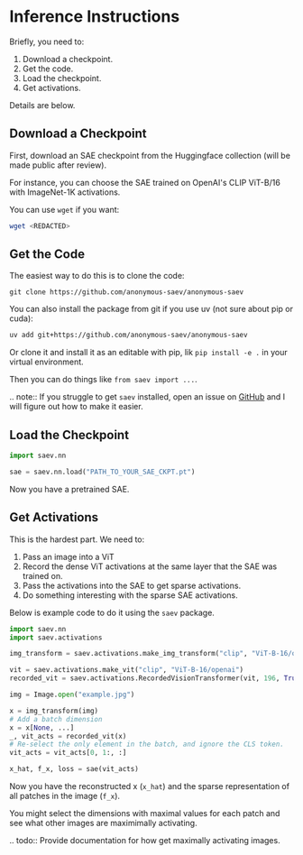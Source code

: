 # Inference Instructions

Briefly, you need to:

1. Download a checkpoint.
2. Get the code.
3. Load the checkpoint.
4. Get activations.

Details are below.

## Download a Checkpoint

First, download an SAE checkpoint from the Huggingface collection (will be made public after review).

For instance, you can choose the SAE trained on OpenAI's CLIP ViT-B/16 with ImageNet-1K activations.

You can use `wget` if you want:

```sh
wget <REDACTED>
```

## Get the Code

The easiest way to do this is to clone the code:

```
git clone https://github.com/anonymous-saev/anonymous-saev
```

You can also install the package from git if you use uv (not sure about pip or cuda):

```sh
uv add git+https://github.com/anonymous-saev/anonymous-saev
```

Or clone it and install it as an editable with pip, lik `pip install -e .` in your virtual environment.

Then you can do things like `from saev import ...`.

.. note::
  If you struggle to get `saev` installed, open an issue on [GitHub](https://github.com/anonymous-saev/anonymous-saev) and I will figure out how to make it easier.

## Load the Checkpoint

```py
import saev.nn

sae = saev.nn.load("PATH_TO_YOUR_SAE_CKPT.pt")
```

Now you have a pretrained SAE.

## Get Activations

This is the hardest part.
We need to:

1. Pass an image into a ViT
2. Record the dense ViT activations at the same layer that the SAE was trained on.
3. Pass the activations into the SAE to get sparse activations.
4. Do something interesting with the sparse SAE activations.

Below is example code to do it using the `saev` package.

```py
import saev.nn
import saev.activations

img_transform = saev.activations.make_img_transform("clip", "ViT-B-16/openai")

vit = saev.activations.make_vit("clip", "ViT-B-16/openai")
recorded_vit = saev.activations.RecordedVisionTransformer(vit, 196, True, [10])

img = Image.open("example.jpg")

x = img_transform(img)
# Add a batch dimension
x = x[None, ...]
_, vit_acts = recorded_vit(x)
# Re-select the only element in the batch, and ignore the CLS token.
vit_acts = vit_acts[0, 1:, :]

x_hat, f_x, loss = sae(vit_acts)
```

Now you have the reconstructed x (`x_hat`) and the sparse representation of all patches in the image (`f_x`).

You might select the dimensions with maximal values for each patch and see what other images are maximimally activating.

.. todo::
  Provide documentation for how get maximally activating images.

